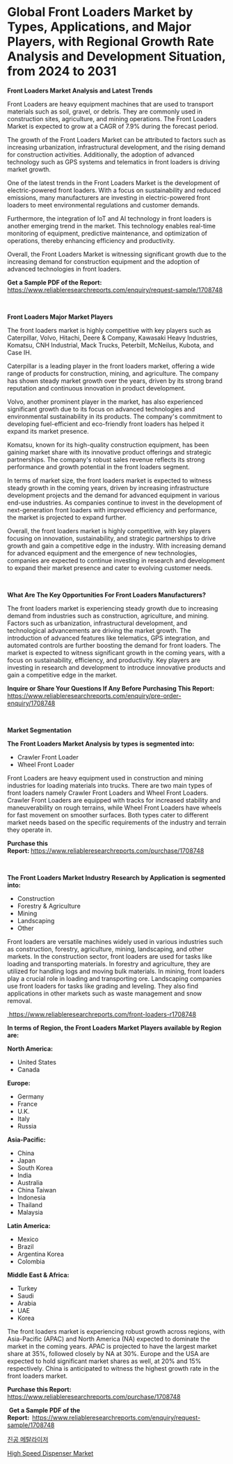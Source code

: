 <p><h1>Global Front Loaders Market by Types, Applications, and Major Players, with Regional Growth Rate Analysis and Development Situation, from 2024 to 2031</h1></p><p><strong>Front Loaders Market Analysis and Latest Trends</strong></p>
<p><p>Front Loaders are heavy equipment machines that are used to transport materials such as soil, gravel, or debris. They are commonly used in construction sites, agriculture, and mining operations. The Front Loaders Market is expected to grow at a CAGR of 7.9% during the forecast period.</p><p>The growth of the Front Loaders Market can be attributed to factors such as increasing urbanization, infrastructural development, and the rising demand for construction activities. Additionally, the adoption of advanced technology such as GPS systems and telematics in front loaders is driving market growth.</p><p>One of the latest trends in the Front Loaders Market is the development of electric-powered front loaders. With a focus on sustainability and reduced emissions, many manufacturers are investing in electric-powered front loaders to meet environmental regulations and customer demands.</p><p>Furthermore, the integration of IoT and AI technology in front loaders is another emerging trend in the market. This technology enables real-time monitoring of equipment, predictive maintenance, and optimization of operations, thereby enhancing efficiency and productivity.</p><p>Overall, the Front Loaders Market is witnessing significant growth due to the increasing demand for construction equipment and the adoption of advanced technologies in front loaders.</p></p>
<p><strong>Get a Sample PDF of the Report:&nbsp;</strong> <a href="https://www.reliableresearchreports.com/enquiry/request-sample/1708748">https://www.reliableresearchreports.com/enquiry/request-sample/1708748</a></p>
<p>&nbsp;</p>
<p><strong>Front Loaders Major Market Players</strong></p>
<p><p>The front loaders market is highly competitive with key players such as Caterpillar, Volvo, Hitachi, Deere & Company, Kawasaki Heavy Industries, Komatsu, CNH Industrial, Mack Trucks, Peterbilt, McNeilus, Kubota, and Case IH. </p><p>Caterpillar is a leading player in the front loaders market, offering a wide range of products for construction, mining, and agriculture. The company has shown steady market growth over the years, driven by its strong brand reputation and continuous innovation in product development.</p><p>Volvo, another prominent player in the market, has also experienced significant growth due to its focus on advanced technologies and environmental sustainability in its products. The company's commitment to developing fuel-efficient and eco-friendly front loaders has helped it expand its market presence.</p><p>Komatsu, known for its high-quality construction equipment, has been gaining market share with its innovative product offerings and strategic partnerships. The company's robust sales revenue reflects its strong performance and growth potential in the front loaders segment.</p><p>In terms of market size, the front loaders market is expected to witness steady growth in the coming years, driven by increasing infrastructure development projects and the demand for advanced equipment in various end-use industries. As companies continue to invest in the development of next-generation front loaders with improved efficiency and performance, the market is projected to expand further.</p><p>Overall, the front loaders market is highly competitive, with key players focusing on innovation, sustainability, and strategic partnerships to drive growth and gain a competitive edge in the industry. With increasing demand for advanced equipment and the emergence of new technologies, companies are expected to continue investing in research and development to expand their market presence and cater to evolving customer needs.</p></p>
<p>&nbsp;</p>
<p><strong>What Are The Key Opportunities For Front Loaders Manufacturers?</strong></p>
<p><p>The front loaders market is experiencing steady growth due to increasing demand from industries such as construction, agriculture, and mining. Factors such as urbanization, infrastructural development, and technological advancements are driving the market growth. The introduction of advanced features like telematics, GPS integration, and automated controls are further boosting the demand for front loaders. The market is expected to witness significant growth in the coming years, with a focus on sustainability, efficiency, and productivity. Key players are investing in research and development to introduce innovative products and gain a competitive edge in the market.</p></p>
<p><strong>Inquire or Share Your Questions If Any Before Purchasing This Report:</strong> <a href="https://www.reliableresearchreports.com/enquiry/pre-order-enquiry/1708748">https://www.reliableresearchreports.com/enquiry/pre-order-enquiry/1708748</a></p>
<p>&nbsp;</p>
<p><strong>Market Segmentation</strong></p>
<p><strong>The Front Loaders Market Analysis by types is segmented into:</strong></p>
<p><ul><li>Crawler Front Loader</li><li>Wheel Front Loader</li></ul></p>
<p><p>Front Loaders are heavy equipment used in construction and mining industries for loading materials into trucks. There are two main types of front loaders namely Crawler Front Loaders and Wheel Front Loaders. Crawler Front Loaders are equipped with tracks for increased stability and maneuverability on rough terrains, while Wheel Front Loaders have wheels for fast movement on smoother surfaces. Both types cater to different market needs based on the specific requirements of the industry and terrain they operate in.</p></p>
<p><strong>Purchase this Report:&nbsp;</strong><a href="https://www.reliableresearchreports.com/purchase/1708748">https://www.reliableresearchreports.com/purchase/1708748</a></p>
<p>&nbsp;</p>
<p><strong>The Front Loaders Market Industry Research by Application is segmented into:</strong></p>
<p><ul><li>Construction</li><li>Forestry & Agriculture</li><li>Mining</li><li>Landscaping</li><li>Other</li></ul></p>
<p><p>Front loaders are versatile machines widely used in various industries such as construction, forestry, agriculture, mining, landscaping, and other markets. In the construction sector, front loaders are used for tasks like loading and transporting materials. In forestry and agriculture, they are utilized for handling logs and moving bulk materials. In mining, front loaders play a crucial role in loading and transporting ore. Landscaping companies use front loaders for tasks like grading and leveling. They also find applications in other markets such as waste management and snow removal.</p></p>
<p><a href="https://www.reliableresearchreports.com/front-loaders-r1708748">&nbsp;https://www.reliableresearchreports.com/front-loaders-r1708748</a></p>
<p><strong>In terms of Region, the Front Loaders Market Players available by Region are:</strong></p>
<p>
    <p> <strong> North America: </strong>
        <ul>
            <li>United States</li>
            <li>Canada</li>
        </ul>
        </p> 
    <p> <strong> Europe: </strong>
        <ul>
            <li>Germany</li>
            <li>France</li>
            <li>U.K.</li>
            <li>Italy</li>
            <li>Russia</li>
        </ul>
        </p> 
    <p> <strong> Asia-Pacific: </strong>
        <ul>
            <li>China</li>
            <li>Japan</li>
            <li>South Korea</li>
            <li>India</li>
            <li>Australia</li>
            <li>China Taiwan</li>
            <li>Indonesia</li>
            <li>Thailand</li>
            <li>Malaysia</li>
        </ul>
        </p> 
    <p> <strong> Latin America: </strong>
        <ul>
            <li>Mexico</li>
            <li>Brazil</li>
            <li>Argentina Korea</li>
            <li>Colombia</li>
        </ul>
        </p> 
    <p> <strong> Middle East & Africa: </strong>
        <ul>
            <li>Turkey</li>
            <li>Saudi</li>
            <li>Arabia</li>
            <li>UAE</li>
            <li>Korea</li>
        </ul>
    </p>
    </p>
<p><p>The front loaders market is experiencing robust growth across regions, with Asia-Pacific (APAC) and North America (NA) expected to dominate the market in the coming years. APAC is projected to have the largest market share at 35%, followed closely by NA at 30%. Europe and the USA are expected to hold significant market shares as well, at 20% and 15% respectively. China is anticipated to witness the highest growth rate in the front loaders market.</p></p>
<p><strong>Purchase this Report: </strong><a href="https://www.reliableresearchreports.com/purchase/1708748">https://www.reliableresearchreports.com/purchase/1708748</a></p>
<p>&nbsp;<strong>Get a Sample PDF of the Report:&nbsp;&nbsp;</strong><a href="https://www.reliableresearchreports.com/enquiry/request-sample/1708748">https://www.reliableresearchreports.com/enquiry/request-sample/1708748</a></p>
<p><strong></strong></p>
<p><p><a href="https://github.com/lzrvbyqzftro57/Market-Research-Report-List-1/blob/main/593162020571.md">진공 메탈라이저</a></p><p><a href="https://github.com/RoccoManning/Market-Research-Report-List-4/blob/main/high-speed-dispenser-market.md">High Speed Dispenser Market</a></p></p>
